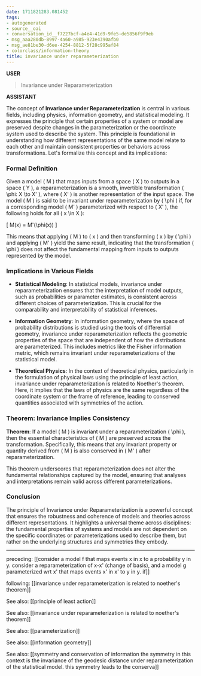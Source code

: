 ```yaml
---
date: 1711821283.081452
tags:
- autogenerated
- source__oai
- conversation_id__f7227bcf-a4e4-41d9-9fe5-de5856f9f9eb
- msg_aaa280db-8997-4a60-a985-923e4390afb0
- msg_ae81be30-d6ee-4254-8812-5f28c995af84
- colorclass/information-theory
title: invariance under reparameterization
---
```


**USER**

> Invariance under Reparameterization


**ASSISTANT**

The concept of **Invariance under Reparameterization** is central in various fields, including physics, information geometry, and statistical modeling. It expresses the principle that certain properties of a system or model are preserved despite changes in the parameterization or the coordinate system used to describe the system. This principle is foundational in understanding how different representations of the same model relate to each other and maintain consistent properties or behaviors across transformations. Let's formalize this concept and its implications:

### Formal Definition

Given a model \( M \) that maps inputs from a space \( X \) to outputs in a space \( Y \), a reparameterization is a smooth, invertible transformation \( \phi: X \to X' \), where \( X' \) is another representation of the input space. The model \( M \) is said to be invariant under reparameterization by \( \phi \) if, for a corresponding model \( M' \) parameterized with respect to \( X' \), the following holds for all \( x \in X \):

\[ M(x) = M'(\phi(x)) \]

This means that applying \( M \) to \( x \) and then transforming \( x \) by \( \phi \) and applying \( M' \) yield the same result, indicating that the transformation \( \phi \) does not affect the fundamental mapping from inputs to outputs represented by the model.

### Implications in Various Fields

- **Statistical Modeling**: In statistical models, invariance under reparameterization ensures that the interpretation of model outputs, such as probabilities or parameter estimates, is consistent across different choices of parameterization. This is crucial for the comparability and interpretability of statistical inferences.

- **Information Geometry**: In information geometry, where the space of probability distributions is studied using the tools of differential geometry, invariance under reparameterization reflects the geometric properties of the space that are independent of how the distributions are parameterized. This includes metrics like the Fisher information metric, which remains invariant under reparameterizations of the statistical model.

- **Theoretical Physics**: In the context of theoretical physics, particularly in the formulation of physical laws using the principle of least action, invariance under reparameterization is related to Noether's theorem. Here, it implies that the laws of physics are the same regardless of the coordinate system or the frame of reference, leading to conserved quantities associated with symmetries of the action.

### Theorem: Invariance Implies Consistency

**Theorem**: If a model \( M \) is invariant under a reparameterization \( \phi \), then the essential characteristics of \( M \) are preserved across the transformation. Specifically, this means that any invariant property or quantity derived from \( M \) is also conserved in \( M' \) after reparameterization.

This theorem underscores that reparameterization does not alter the fundamental relationships captured by the model, ensuring that analyses and interpretations remain valid across different parameterizations.

### Conclusion

The principle of Invariance under Reparameterization is a powerful concept that ensures the robustness and coherence of models and theories across different representations. It highlights a universal theme across disciplines: the fundamental properties of systems and models are not dependent on the specific coordinates or parameterizations used to describe them, but rather on the underlying structures and symmetries they embody.


---

preceding: [[consider a model f that maps events x in x to a probability y in y. consider a reparameterization of x-x' (change of basis), and a model g parameterized wrt x' that maps events x' in x' to y in y. if]]  


following: [[invariance under reparameterization is related to noether's theorem]]

See also: [[principle of least action]]


See also: [[invariance under reparameterization is related to noether's theorem]]


See also: [[parameterization]]


See also: [[information geometry]]


See also: [[symmetry and conservation of information the symmetry in this context is the invariance of the geodesic distance under reparameterization of the statistical model. this symmetry leads to the conserva]]